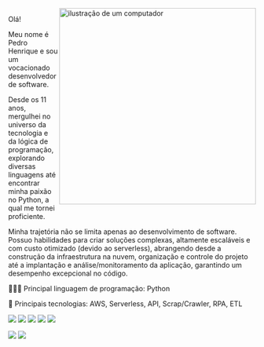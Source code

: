 <img src="https://raw.githubusercontent.com/MicaelliMedeiros/micaellimedeiros/master/image/computer-illustration.png" alt="ilustração de um computador" min-width="400px" max-width="400px" width="400px" align="right">

<p align="left"> 
Olá!

Meu nome é Pedro Henrique e sou um vocacionado desenvolvedor de software.

Desde os 11 anos, mergulhei no universo da tecnologia e da lógica de programação, explorando diversas linguagens até encontrar minha paixão no Python, a qual me tornei proficiente.

Minha trajetória não se limita apenas ao desenvolvimento de software. Possuo habilidades para criar soluções complexas, altamente escaláveis e com custo otimizado (devido ao serverless), abrangendo desde a construção da infraestrutura na nuvem, organização e controle do projeto até a implantação e análise/monitoramento da aplicação, garantindo um desempenho excepcional no código.
</p>

<p align="left">
  👨🏻‍💻 Principal linguagem de programação: Python
</p>

<p align="left">
  💼 Principais tecnologias: AWS, Serverless, API, Scrap/Crawler, RPA, ETL
</p>

<p align="left">
  <a href="#" title="Python"><img src="https://img.shields.io/badge/Python-3776AB?style=for-the-badge&logo=python&logoColor=white"/></a>
  <a href="#" title="AWS"><img src="https://img.shields.io/badge/Amazon_AWS-232F3E?style=for-the-badge&logo=amazon-aws&logoColor=white"/></a>
  <a href="#" title="Terraform"><img src="https://img.shields.io/badge/Terraform-7B42BC?style=for-the-badge&logo=terraform&logoColor=white"/></a>
  <a href="#" title="Notion"><img src="https://img.shields.io/badge/Notion-000000?style=for-the-badge&logo=notion&logoColor=white"/></a>
  <a href="#" title="Trello"><img src="https://img.shields.io/badge/Trello-0052CC?style=for-the-badge&logo=trello&logoColor=white"/></a>
</p>

<p align="left">
  <a href="#" title="AWS Certified Cloud Practitioner"><img src="https://images.credly.com/size/220x220/images/00634f82-b07f-4bbd-a6bb-53de397fc3a6/image.png"/></a>
  <a href="#" title="AWS Certified Developer – Associate"><img src="https://images.credly.com/size/220x220/images/b9feab85-1a43-4f6c-99a5-631b88d5461b/image.png"/></a>
</p>
